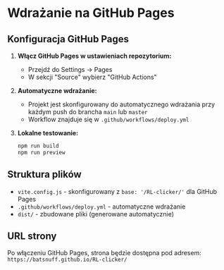 # Wdrażanie na GitHub Pages

## Konfiguracja GitHub Pages

1. **Włącz GitHub Pages w ustawieniach repozytorium:**
   - Przejdź do Settings → Pages
   - W sekcji "Source" wybierz "GitHub Actions"

2. **Automatyczne wdrażanie:**
   - Projekt jest skonfigurowany do automatycznego wdrażania przy każdym push do brancha `main` lub `master`
   - Workflow znajduje się w `.github/workflows/deploy.yml`

3. **Lokalne testowanie:**
   ```bash
   npm run build
   npm run preview
   ```

## Struktura plików

- `vite.config.js` - skonfigurowany z `base: '/RL-clicker/'` dla GitHub Pages
- `.github/workflows/deploy.yml` - automatyczne wdrażanie
- `dist/` - zbudowane pliki (generowane automatycznie)

## URL strony

Po włączeniu GitHub Pages, strona będzie dostępna pod adresem:
`https://batsnuff.github.io/RL-clicker/`
